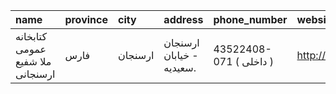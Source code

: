| name                             | province   | city    | address                  | phone_number            | website          |
|:---------------------------------|:-----------|:--------|:-------------------------|:------------------------|:-----------------|
| كتابخانه عمومی ملا شفیع ارسنجانی | فارس       | ارسنجان | ارسنجان - خیابان سعیدیه. | 43522408-071 ( داخلی  ) | http://farspl.ir |